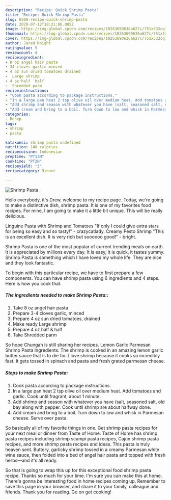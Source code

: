 ```yaml
---
description: "Recipe: Quick Shrimp Pasta"
title: "Recipe: Quick Shrimp Pasta"
slug: 6508-recipe-quick-shrimp-pasta
date: 2020-07-12T10:21:06.085Z
image: https://img-global.cpcdn.com/recipes/10263690636a627c/751x532cq70/shrimp-pasta-recipe-main-photo.jpg
thumbnail: https://img-global.cpcdn.com/recipes/10263690636a627c/751x532cq70/shrimp-pasta-recipe-main-photo.jpg
cover: https://img-global.cpcdn.com/recipes/10263690636a627c/751x532cq70/shrimp-pasta-recipe-main-photo.jpg
author: Jared Knight
ratingvalue: 5
reviewcount: 4
recipeingredient:
- 8 oz angel hair pasta
- 34 cloves garlic minced
- 4 oz sun dried tomatoes drained
-  Large shrimp
- 4 oz half  half
-  Shredded parm
recipeinstructions:
- "Cook pasta according to package instructions."
- "In a large pan heat 2 tsp olive oil over medium heat. Add tomatoes and garlic. Cook until fragrant, about 1 minute."
- "Add shrimp and season with whatever you have (salt, seasoned salt, old bay along with pepper. Cook until shrimp are about halfway done."
- "Add cream and bring to a boil. Turn down to low and whisk in Parmesan cheese. Serve over pasta."
categories:
- Resep
tags:
- shrimp
- pasta

katakunci: shrimp pasta undefined
nutrition: 140 calories
recipecuisine: Indonesian
preptime: "PT13M"
cooktime: "PT2H"
recipeyield: "3"
recipecategory: Dinner

---
```



![Shrimp Pasta](https://img-global.cpcdn.com/recipes/10263690636a627c/751x532cq70/shrimp-pasta-recipe-main-photo.jpg)

Hello everybody, it's Drew, welcome to my recipe page. Today, we're going to make a distinctive dish, shrimp pasta. It is one of my favorites food recipes. For mine, I am going to make it a little bit unique. This will be really delicious.

Linguine Pasta with Shrimp and Tomatoes &#34;If only I could give extra stars for being so easy and so tasty!&#34; - crazycatlady. Creamy Pesto Shrimp &#34;This is an excellent dish. It is very rich but soooooo good!&#34; - bright.

Shrimp Pasta is one of the most popular of current trending meals on earth. It is appreciated by millions every day. It is easy, it is quick, it tastes yummy. Shrimp Pasta is something which I have loved my whole life. They are nice and they look fantastic.


To begin with this particular recipe, we have to first prepare a few components. You can have shrimp pasta using 6 ingredients and 4 steps. Here is how you cook that.

##### The ingredients needed to make Shrimp Pasta::

1. Take 8 oz angel hair pasta
1. Prepare 3-4 cloves garlic, minced
1. Prepare 4 oz sun dried tomatoes, drained
1. Make ready  Large shrimp
1. Prepare 4 oz half &amp; half
1. Take  Shredded parm


So hope Chungah is still sharing her recipes. Lemon Garlic Parmesan Shrimp Pasta Ingredients: The shrimp is cooked in an amazing lemon garlic butter sauce that is to die for. I love shrimp because it cooks so incredibly fast. It gets tossed in spinach and pasta and fresh grated parmesan cheese. 

##### Steps to make Shrimp Pasta:

1. Cook pasta according to package instructions.
1. In a large pan heat 2 tsp olive oil over medium heat. Add tomatoes and garlic. Cook until fragrant, about 1 minute.
1. Add shrimp and season with whatever you have (salt, seasoned salt, old bay along with pepper. Cook until shrimp are about halfway done.
1. Add cream and bring to a boil. Turn down to low and whisk in Parmesan cheese. Serve over pasta.


So basically all of my favorite things in one. Get shrimp pasta recipes for your next meal or dinner from Taste of Home. Taste of Home has shrimp pasta recipes including shrimp scampi pasta recipes, Cajun shrimp pasta recipes, and more shrimp pasta recipes and ideas. This pasta is truly heaven sent. Buttery, garlicky shrimp tossed in a creamy Parmesan white wine sauce, then folded into a bed of angel hair pasta and topped with fresh herbs—and it&#39;s all ready. 

So that is going to wrap this up for this exceptional food shrimp pasta recipe. Thanks so much for your time. I'm sure you can make this at home. There's gonna be interesting food in home recipes coming up. Remember to save this page in your browser, and share it to your family, colleague and friends. Thank you for reading. Go on get cooking!
